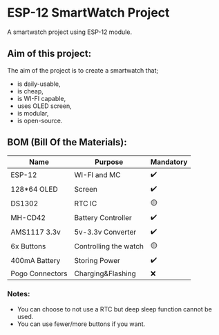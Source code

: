 # ESP-12 SmartWatch Project
A smartwatch project using ESP-12 module.

## Aim of this project:
The aim of the project is to create a smartwatch that;
- is daily-usable,
- is cheap,
- is WI-FI capable,
- uses OLED screen,
- is modular,
- is open-source.

## BOM (Bill Of the Materials):
| Name | Purpose |Mandatory|
|------|---------|-------------|
|ESP-12|WI-FI and MC|✔️|
|128*64 OLED|Screen|✔️|
|DS1302|RTC IC|🟡|
|MH-CD42|Battery Controller|✔️|
|AMS1117 3.3v|5v-3.3v Converter|✔️|
|6x Buttons|Controlling the watch|🟡|
|400mA Battery|Storing Power|✔️|
|Pogo Connectors|Charging&Flashing|❌|
### Notes:
- You can choose to not use a RTC but deep sleep function cannot be used.
- You can use fewer/more buttons if you want.
